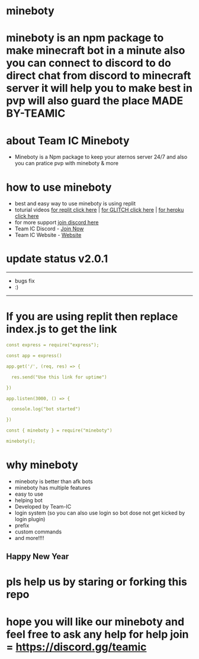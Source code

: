 mineboty
========

mineboty is an npm package to make minecraft bot in a minute 
also you can connect to discord to do direct chat from discord to minecraft server
it will help you to make best in pvp will also guard the place
MADE BY-TEAMIC
=====================

# about Team IC Mineboty 

- Mineboty is a Npm package to keep your aternos server 24/7 and also you can pratice pvp with mineboty & more


# how to use mineboty

- best and easy way to use mineboty is using replit 
- toturial videos [for replit click here](https://www.youtube.com/watch?v=WZwroM4NdBU&t=0s)   |   [for GLITCH click here](https://www.youtube.com/watch?v=6sPwCrHFYCY) | [for heroku click here](https://www.youtube.com/watch?v=YMVFHtkmSzg)
- for more support [join discord here](https://discord.gg/8bM62csKYd)
- Team IC Discord - [Join Now](https://discord.gg/teamic)
- Team IC Website - [Website](https://teamic.ml)


# update status v2.0.1

- - - - - - - - - - - - - - - - - - - - - - - - - - - - - - - - - - - - - - - - -
- bugs fix
- :)    
- - - - - - - - - - - - - - - - - - - - - - - - - - - - - - - - - - - - - - - - -

# If you are using replit then replace index.js to get the link
```yaml
const express = require("express");

const app = express()

app.get('/', (req, res) => {

  res.send("Use this link for uptime")

})

app.listen(3000, () => {

  console.log("bot started")

})

const { mineboty } = require("mineboty")

mineboty(); 
```

# why mineboty
- mineboty is better than afk bots
- mineboty has multiple features
- easy to use
- helping bot
- Developed by Team-IC 
- login system (so you can also use login so bot dose not get kicked by login plugin)
- prefix
- custom commands 
- and more!!!!
## Happy New Year

# pls help us by staring or forking this repo 

# hope you will like our mineboty and feel free to ask any help for help join = https://discord.gg/teamic
